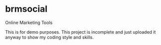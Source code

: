 brmsocial
=========

Online Marketing Tools

This is for demo purposes. This project is incomplete and just uploaded it anyway to show my coding style and skills.
